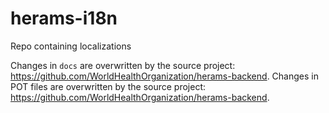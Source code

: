 # herams-i18n
Repo containing localizations

Changes in `docs` are overwritten by the source project: https://github.com/WorldHealthOrganization/herams-backend.
Changes in POT files are overwritten by the source project: https://github.com/WorldHealthOrganization/herams-backend.

